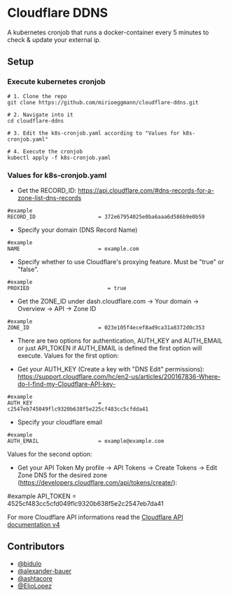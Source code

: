 # Cloudflare DDNS
A kubernetes cronjob that runs a docker-container every 5 minutes to check & update your external ip.

## Setup
### Execute kubernetes cronjob
```
# 1. Clone the repo
git clone https://github.com/mirioeggmann/cloudflare-ddns.git

# 2. Navigate into it
cd cloudflare-ddns

# 3. Edit the k8s-cronjob.yaml according to "Values for k8s-cronjob.yaml"

# 4. Execute the cronjob
kubectl apply -f k8s-cronjob.yaml
```

### Values for k8s-cronjob.yaml

- Get the RECORD_ID: https://api.cloudflare.com/#dns-records-for-a-zone-list-dns-records
```
#example
RECORD_ID                    = 372e67954025e0ba6aaa6d586b9e0b59
```

- Specify your domain (DNS Record Name)
```
#example
NAME                         = example.com
```

- Specify whether to use Cloudflare's proxying feature. Must be "true" or "false".
```
#example
PROXIED                         = true
```

- Get the ZONE_ID under dash.cloudflare.com -> Your domain -> Overview -> API -> Zone ID
```
#example
ZONE_ID                      = 023e105f4ecef8ad9ca31a8372d0c353
```

- There are two options for authentication, AUTH_KEY and AUTH_EMAIL or just API_TOKEN
  if AUTH_EMAIL is defined the first option will execute.
Values for the first option:

- Get your AUTH_KEY (Create a key with "DNS Edit" permissions): https://support.cloudflare.com/hc/en2-us/articles/200167836-Where-do-I-find-my-Cloudflare-API-key-
```
#example
AUTH_KEY                     = c2547eb745049flc9320b638f5e225cf483cc5cfdda41
```
- Specify your cloudflare email
```
#example
AUTH_EMAIL                   = example@example.com
```
Values for the second option:
- Get your API Token My profile -> API Tokens -> Create Tokens -> Edit Zone DNS for the desired zone (https://developers.cloudflare.com/api/tokens/create/): 

#example
API_TOKEN                     = 4525cf483cc5cfd049flc9320b638f5e2c2547eb7da41

For more Cloudflare API informations read the [Cloudflare API documentation v4](https://api.cloudflare.com/)

## Contributors
- [@bidulo](https://github.com/bidluo)
- [@alexander-bauer](https://github.com/alexander-bauer)
- [@ashtacore](https://github.com/ashtacore)
- [@ElioLopez](https://github.com/ElioLopez)
